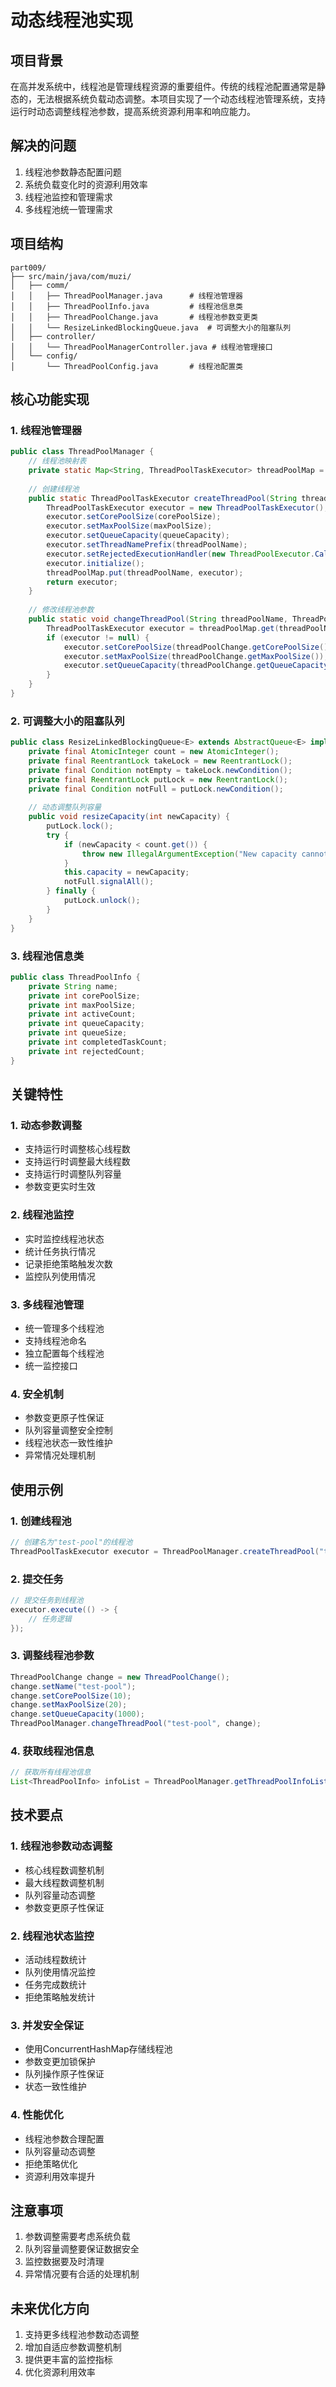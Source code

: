 # 动态线程池实现

## 项目背景
在高并发系统中，线程池是管理线程资源的重要组件。传统的线程池配置通常是静态的，无法根据系统负载动态调整。本项目实现了一个动态线程池管理系统，支持运行时动态调整线程池参数，提高系统资源利用率和响应能力。

## 解决的问题
1. 线程池参数静态配置问题
2. 系统负载变化时的资源利用效率
3. 线程池监控和管理需求
4. 多线程池统一管理需求

## 项目结构
```
part009/
├── src/main/java/com/muzi/
│   ├── comm/
│   │   ├── ThreadPoolManager.java      # 线程池管理器
│   │   ├── ThreadPoolInfo.java         # 线程池信息类
│   │   ├── ThreadPoolChange.java       # 线程池参数变更类
│   │   └── ResizeLinkedBlockingQueue.java  # 可调整大小的阻塞队列
│   ├── controller/
│   │   └── ThreadPoolManagerController.java # 线程池管理接口
│   └── config/
│       └── ThreadPoolConfig.java       # 线程池配置类
```

## 核心功能实现

### 1. 线程池管理器
```java
public class ThreadPoolManager {
    // 线程池映射表
    private static Map<String, ThreadPoolTaskExecutor> threadPoolMap = new ConcurrentHashMap<>(16);
    
    // 创建线程池
    public static ThreadPoolTaskExecutor createThreadPool(String threadPoolName) {
        ThreadPoolTaskExecutor executor = new ThreadPoolTaskExecutor();
        executor.setCorePoolSize(corePoolSize);
        executor.setMaxPoolSize(maxPoolSize);
        executor.setQueueCapacity(queueCapacity);
        executor.setThreadNamePrefix(threadPoolName);
        executor.setRejectedExecutionHandler(new ThreadPoolExecutor.CallerRunsPolicy());
        executor.initialize();
        threadPoolMap.put(threadPoolName, executor);
        return executor;
    }
    
    // 修改线程池参数
    public static void changeThreadPool(String threadPoolName, ThreadPoolChange threadPoolChange) {
        ThreadPoolTaskExecutor executor = threadPoolMap.get(threadPoolName);
        if (executor != null) {
            executor.setCorePoolSize(threadPoolChange.getCorePoolSize());
            executor.setMaxPoolSize(threadPoolChange.getMaxPoolSize());
            executor.setQueueCapacity(threadPoolChange.getQueueCapacity());
        }
    }
}
```

### 2. 可调整大小的阻塞队列
```java
public class ResizeLinkedBlockingQueue<E> extends AbstractQueue<E> implements BlockingQueue<E> {
    private final AtomicInteger count = new AtomicInteger();
    private final ReentrantLock takeLock = new ReentrantLock();
    private final Condition notEmpty = takeLock.newCondition();
    private final ReentrantLock putLock = new ReentrantLock();
    private final Condition notFull = putLock.newCondition();
    
    // 动态调整队列容量
    public void resizeCapacity(int newCapacity) {
        putLock.lock();
        try {
            if (newCapacity < count.get()) {
                throw new IllegalArgumentException("New capacity cannot be less than current size");
            }
            this.capacity = newCapacity;
            notFull.signalAll();
        } finally {
            putLock.unlock();
        }
    }
}
```

### 3. 线程池信息类
```java
public class ThreadPoolInfo {
    private String name;
    private int corePoolSize;
    private int maxPoolSize;
    private int activeCount;
    private int queueCapacity;
    private int queueSize;
    private int completedTaskCount;
    private int rejectedCount;
}
```

## 关键特性

### 1. 动态参数调整
- 支持运行时调整核心线程数
- 支持运行时调整最大线程数
- 支持运行时调整队列容量
- 参数变更实时生效

### 2. 线程池监控
- 实时监控线程池状态
- 统计任务执行情况
- 记录拒绝策略触发次数
- 监控队列使用情况

### 3. 多线程池管理
- 统一管理多个线程池
- 支持线程池命名
- 独立配置每个线程池
- 统一监控接口

### 4. 安全机制
- 参数变更原子性保证
- 队列容量调整安全控制
- 线程池状态一致性维护
- 异常情况处理机制

## 使用示例

### 1. 创建线程池
```java
// 创建名为"test-pool"的线程池
ThreadPoolTaskExecutor executor = ThreadPoolManager.createThreadPool("test-pool");
```

### 2. 提交任务
```java
// 提交任务到线程池
executor.execute(() -> {
    // 任务逻辑
});
```

### 3. 调整线程池参数
```java
ThreadPoolChange change = new ThreadPoolChange();
change.setName("test-pool");
change.setCorePoolSize(10);
change.setMaxPoolSize(20);
change.setQueueCapacity(1000);
ThreadPoolManager.changeThreadPool("test-pool", change);
```

### 4. 获取线程池信息
```java
// 获取所有线程池信息
List<ThreadPoolInfo> infoList = ThreadPoolManager.getThreadPoolInfoList();
```

## 技术要点

### 1. 线程池参数动态调整
- 核心线程数调整机制
- 最大线程数调整机制
- 队列容量动态调整
- 参数变更原子性保证

### 2. 线程池状态监控
- 活动线程数统计
- 队列使用情况监控
- 任务完成数统计
- 拒绝策略触发统计

### 3. 并发安全保证
- 使用ConcurrentHashMap存储线程池
- 参数变更加锁保护
- 队列操作原子性保证
- 状态一致性维护

### 4. 性能优化
- 线程池参数合理配置
- 队列容量动态调整
- 拒绝策略优化
- 资源利用效率提升

## 注意事项
1. 参数调整需要考虑系统负载
2. 队列容量调整要保证数据安全
3. 监控数据要及时清理
4. 异常情况要有合适的处理机制

## 未来优化方向
1. 支持更多线程池参数动态调整
2. 增加自适应参数调整机制
3. 提供更丰富的监控指标
4. 优化资源利用效率 